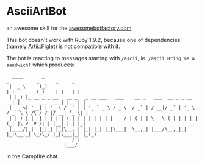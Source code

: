 AsciiArtBot
==============

an awesome skill for the [awesomebotfactory.com](http://awesomebotfactory.com)

This bot doesn't work with Ruby 1.9.2, because one of dependencies (namely [Artii::Figlet](https://github.com/miketierney/artii)) is not compatible with it.

The bot is reacting to messages starting with ``/ascii``, ie. ``/ascii Bring me a sandwich!`` which produces:

      ____       _                                                            _          _      _     _ 
     |  _ \     (_)                                                          | |        (_)    | |   | |
     | |_) |_ __ _ _ __   __ _   _ __ ___   ___    __ _   ___  __ _ _ __   __| |_      ___  ___| |__ | |
     |  _ <| '__| | '_ \ / _` | | '_ ` _ \ / _ \  / _` | / __|/ _` | '_ \ / _` \ \ /\ / / |/ __| '_ \| |
     | |_) | |  | | | | | (_| | | | | | | |  __/ | (_| | \__ \ (_| | | | | (_| |\ V  V /| | (__| | | |_|
     |____/|_|  |_|_| |_|\__, | |_| |_| |_|\___|  \__,_| |___/\__,_|_| |_|\__,_| \_/\_/ |_|\___|_| |_(_)
                          __/ |                                                                         
                         |___/

in the Campfire chat.